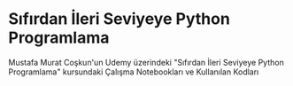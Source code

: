 # Sıfırdan İleri Seviyeye Python Programlama


Mustafa Murat Coşkun'un
Udemy üzerindeki "Sıfırdan İleri Seviyeye Python Programlama" kursundaki Çalışma Notebookları ve Kullanılan Kodları


